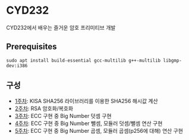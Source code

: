 # CYD232
CYD232에서 배우는 즐거운 암호 프리미티브 개발

## Prerequisites

```
sudo apt install build-essential gcc-multilib g++-multilib libgmp-dev:i386
```

## 구성

- [1주차](1/src/): KISA SHA256 라이브러리를 이용한 SHA256 해시값 계산
- [2주차](2/src/): RSA 암호화/복호화  
- [3주차](3/src/): ECC 구현 중 Big Number 덧셈 구현
- [4주차](4/src/): ECC 구현 중 Big Number 뺄셈, 모듈러 덧셈/뺄셈 연산 구현
- [5주차](5/src/): ECC 구현 중 Big Number 곱셈, 모듈러 곱셈(p256에 대해) 연산 구현